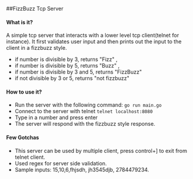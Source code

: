 ##FizzBuzz Tcp Server

#### What is it?

A simple tcp server that interacts with a lower level tcp client(telnet for instance).
It first validates user input and then prints out the input to the client in a fizzbuzz style.

* if number is divisible by 3, returns "Fizz" , 
* if number is divisible by 5, returns "Buzz" ,
* if number is divisible by 3 and 5, returns "FizzBuzz"
* if not divisible by 3 or 5, returns "not fizzbuzz"

#### How to use it?

* Run the server with the following command:
   `go run main.go`
* Connect to the server with telnet
   `telnet localhost:8080`
* Type in a number and press enter
* The server will respond with the fizzbuzz style response.

#### Few Gotchas

* This server can be used by multiple client, press control+] to exit from telnet client.
* Used regex for server side validation.
* Sample inputs: 15,10,6,fhjsdh, jh3545djb, 2784479234.